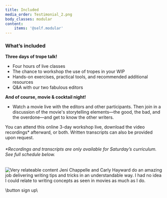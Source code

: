 ```yaml
---
title: Included
media_order: Testimonial_2.png
body_classes: modular
content:
    items: '@self.modular'
---
```


### What’s included

**Three days of trope talk!**
* Four hours of live classes
* The chance to workshop the use of tropes in your WIP
* Hands-on exercises, practical tools, and recommended additional resources 
* Q&A with our two fabulous editors

**And of course, movie & cocktail night!**
* Watch a movie live with the editors and other participants. Then join in a discussion of the movie's storytelling elements—the good, the bad, and the overdone—and get to know the other writers. 

You can attend this online 3-day workshop live, download the video recordings* afterward, or both. Written transcripts can also be provided upon request. 
 
###### _\*Recordings and transcripts are only available for Saturday’s curriculum. See full schedule below._

![Very relateable content
Jeni Chappelle and Carly Hayward do an amazing job delivering writing tips and tricks in an understandable way. I had no idea I could relate to writing concepts as seen in movies as much as I do.](Testimonial_2.png)

\button sign up\
